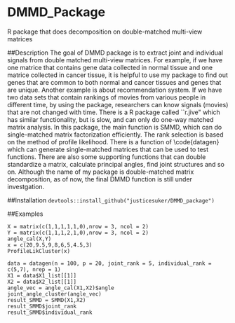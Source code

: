 # DMMD_Package
R package that does decomposition on double-matched multi-view matrices

##Description 
The goal of DMMD package is to extract joint and individual signals from double matched multi-view matrices. For example, if we have one matrice that contains gene data collected in normal tissue and one matrice collected in cancer tissue, it is helpful to use my package to find out genes that are common to both normal and cancer tissues and genes that are unique. Another example is about recommendation system. If we have two data sets that contain rankings of movies from various people in different time, by using the package, researchers can know signals (movies) that are not changed with time. There is a R package called ``r.jive" which has similar functionality, but is slow, and can only do one-way matched matrix analysis. 
In this package, the main function is SMMD, which can do single-matched matrix factorization efficiently. The rank selection is based on the method of profile likelihood. There is a function of \code{datagen} which can generate single-matched matrices that can be used to test functions. There are also some supporting functions that can double standardize a matrix, calculate principal angles, find joint structures and so on.
Although the name of my package is double-matched matrix decomposition, as of now, the final DMMD function is still under investgation.

##Installation
`devtools::install_github("justicesuker/DMMD_package")`

##Examples
```{r}
X = matrix(c(1,1,1,1,1,0),nrow = 3, ncol = 2)
Y = matrix(c(1,1,1,2,1,0),nrow = 3, ncol = 2)
angle_cal(X,Y)
x = c(20,9.5,9,8,6,5,4.5,3)
ProfileLikCluster(x)

data = datagen(n = 100, p = 20, joint_rank = 5, individual_rank = c(5,7), nrep = 1)
X1 = data$X1_list[[1]]
X2 = data$X2_list[[1]]
angle_vec = angle_cal(X1,X2)$angle
joint_angle_cluster(angle_vec)
result_SMMD = SMMD(X1,X2)
result_SMMD$joint_rank
result_SMMD$individual_rank
```
